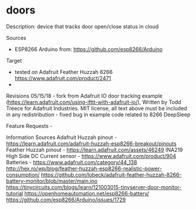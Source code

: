 # doors

Description: device that tracks door open/close status in cloud

Sources
  - ESP8266 Arduino from: https://github.com/esp8266/Arduino

Target
  - tested on Adafruit Feather Huzzah 8266 https://www.adafruit.com/product/2471
  - 

Revisions
	05/15/18
  		-	fork from Adafruit IO door tracking example (https://learn.adafruit.com/using-ifttt-with-adafruit-io/), Written by Todd Treece for Adafruit Industries. MIT license, all text above must be included in any redistribution
  		-	fixed bug in example code related to 8266 DeepSleep
    
Feature Requests
	-	

Information Sources
Adafruit Huzzah pinout - https://learn.adafruit.com/adafruit-huzzah-esp8266-breakout/pinouts
Feather Huzzah pinout - https://learn.adafruit.com/assets/46249
INA219 High Side DC Current sensor - https://www.adafruit.com/product/904
Batteries - https://www.adafruit.com/category/44_138
http://hex.ro/wp/blog/feather-huzzah-esp8266-realistic-power-consumption/
https://github.com/lobeck/adafruit-feather-huzzah-8266-battery-monitor/blob/master/main.ino
https://tinycircuits.com/blogs/learn/121003015-tinyserver-door-monitor-tutorial
https://openhomeautomation.net/esp8266-battery/
https://github.com/esp8266/Arduino/issues/1729